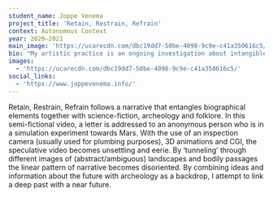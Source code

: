 ```yaml
---
student_name: Joppe Venema
project_title: 'Retain, Restrain, Refrain'
context: Autonomous Context
year: 2020—2021
main_image: 'https://ucarecdn.com/dbc19dd7-50be-4098-9c9e-c41a350616c5/'
bio: "My artistic practice is an ongoing investigation about intangible matters drawing from notions such as complex ecosystems, living architecture, archeology, science-fiction and folklore. Through installations, sculptures, drawing and video I link and merge different histories together with fictional narratives. I am intrigued by how the invisible can haunt the present and future, by looking beneath the surface where something eerie is taking place. This can be under a rotten bark where beetles lay eggs which speaks to a global beetle outbreak  I am inspired by the aesthetics and attitude of ‘Eco-horror’ which mimics Nature in strange, yet realistic ways allowing for the ‘invisible’ to be omnipresent. By looking at the critical importance of organic and inorganic processes that happen ‘invisibly’, with my work I aim to highlight and (re)present the interconnected relationships between Nature and Humans.\L"
images:
  - 'https://ucarecdn.com/dbc19dd7-50be-4098-9c9e-c41a350616c5/'
social_links:
  - 'https://www.joppevenema.info/'
---
```

Retain, Restrain, Refrain follows a narrative that entangles biographical elements together with science-fiction, archeology and folklore. In this semi-fictional video, a letter is addressed to an anonymous person who is in a simulation experiment towards Mars. With the use of an 
inspection camera (usually used for plumbing purposes), 3D animations and CGI, the 
speculative video becomes unsettling and eerie. By ‘tunneling’ through different images of 
(abstract/ambiguous) landscapes and bodily passages the linear pattern of narrative 
becomes disoriented. By combining ideas and information about the future 
with archeology as a backdrop, I attempt to link a deep past with a near future.